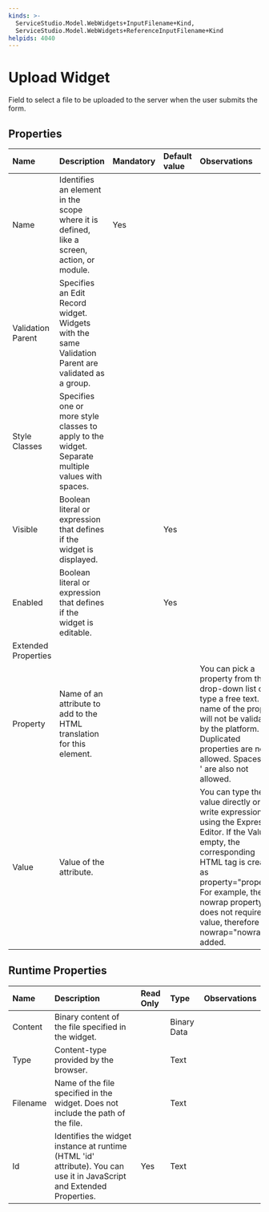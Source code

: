 ```yaml
---
kinds: >-
  ServiceStudio.Model.WebWidgets+InputFilename+Kind,
  ServiceStudio.Model.WebWidgets+ReferenceInputFilename+Kind
helpids: 4040
---
```


# Upload Widget

Field to select a file to be uploaded to the server when the user submits the form.

## Properties

| Name | Description | Mandatory | Default value | Observations |
| :--- | :--- | :--- | :--- | :--- |
| Name | Identifies an element in the scope where it is defined, like a screen, action, or module. | Yes |  |  |
| Validation Parent | Specifies an Edit Record widget. Widgets with the same Validation Parent are validated as a group. |  |  |  |
| Style Classes | Specifies one or more style classes to apply to the widget. Separate multiple values with spaces. |  |  |  |
| Visible | Boolean literal or expression that defines if the widget is displayed. |  | Yes |  |
| Enabled | Boolean literal or expression that defines if the widget is editable. |  | Yes |  |
| Extended Properties |  |  |  |  |
| Property | Name of an attribute to add to the HTML translation for this element. |  |  | You can pick a property from the drop-down list or type a free text. The name of the property will not be validated by the platform.  Duplicated properties are not allowed. Spaces, " or ' are also not allowed. |
| Value | Value of the attribute. |  |  | You can type the value directly or write expressions using the Expression Editor.  If the Value is empty, the corresponding HTML tag is created as property="property". For example, the nowrap property does not require a value, therefore nowrap="nowrap" is added. |

## Runtime Properties

| Name | Description | Read Only | Type | Observations |
| :--- | :--- | :--- | :--- | :--- |
| Content | Binary content of the file specified in the widget. |  | Binary Data |  |
| Type | Content-type provided by the browser. |  | Text |  |
| Filename | Name of the file specified in the widget. Does not include the path of the file. |  | Text |  |
| Id | Identifies the widget instance at runtime \(HTML 'id' attribute\). You can use it in JavaScript and Extended Properties. | Yes | Text |  |

